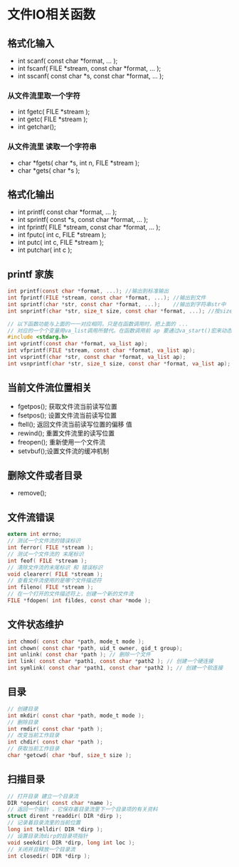 # 文件IO相关函数

## 格式化输入

- int scanf( const char *format, ... );
- int fscanf( FILE *stream, const char *format, ... );
- int sscanf( const char *s, const char *format, ... );

### 从文件流里取一个字符

- int fgetc( FILE *stream );
- int getc( FILE *stream );
- int getchar();

### 从文件流里 读取一个字符串

- char *fgets( char *s, int n, FILE *stream );
- char *gets( char *s );

## 格式化输出

- int printf( const char *format, ... );
- int sprintf( const *s, const char *format, ... );
- int fprintf( FILE *stream, const char *format, ... );
- int fputc( int c, FILE *stream );
- int putc( int c, FILE *stream );
- int putchar( int c );

## printf 家族

```c
int printf(const char *format, ...); //输出到标准输出
int fprintf(FILE *stream, const char *format, ...); //输出到文件
int sprintf(char *str, const char *format, ...);    //输出到字符串str中
int snprintf(char *str, size_t size, const char *format, ...); //按size大小输出到字符串str中

// 以下函数功能与上面的一一对应相同，只是在函数调用时，把上面的 ... 
// 对应的一个个变量用va_list调用所替代。在函数调用前 ap 要通过va_start()宏来动态获取
#include <stdarg.h>
int vprintf(const char *format, va_list ap);
int vfprintf(FILE *stream, const char *format, va_list ap);
int vsprintf(char *str, const char *format, va_list ap);
int vsnprintf(char *str, size_t size, const char *format, va_list ap);
```

## 当前文件流位置相关

- fgetpos(); 获取文件流当前读写位置
- fsetpos(); 设置文件流当前读写位置
- ftell(); 返回文件流当前读写位置的偏移 值
- rewind(); 重置文件流里的读写位置
- freopen(); 重新使用一个文件流
- setvbuf();设置文件流的缓冲机制

## 删除文件或者目录

- remove();

## 文件流错误

```c
extern int errno;
// 测试一个文件流的错误标识
int ferror( FILE *stream );
// 测试一个文件流的 末尾标识
int feof( FILE *stream );
// 清除文件流的末尾标识 和 错误标识
void clearerr( FILE *stream );
// 查看文件流使用的是哪个文件描述符
int fileno( FILE *stream );
// 在一个打开的文件描述符上，创建一个新的文件流
FILE *fdopen( int fildes, const char *mode );
```

## 文件状态维护

```c
int chmod( const char *path, mode_t mode );
int chown( const char *path, uid_t owner, gid_t group);
int unlink( const char *path ); // 删除一个文件
int link( const char *path1, const char *path2 ); // 创建一个硬连接
int symlink( const char *path1, const char *path2 ); // 创建一个软连接
```

## 目录

```c
// 创建目录
int mkdir( const char *path, mode_t mode );
// 删除目录
int rmdir( const char *path );
// 改变当前工作目录
int chdir( const char *path );
// 获取当前工作目录
char *getcwd( char *buf, size_t size );
```

## 扫描目录

```c
// 打开目录 建立一个目录流
DIR *opendir( const char *name );
// 返回一个指针 ，它保存着目录流里下一个目录项的有关资料
struct dirent *readdir( DIR *dirp );
// 记录着目录流里的当前位置
long int telldir( DIR *dirp );
// 设置目录流dirp的目录项指针
void seekdir( DIR *dirp, long int loc );
// 关闭并且释放一个目录流
int closedir( DIR *dirp );
```